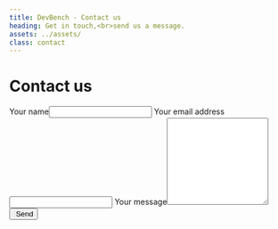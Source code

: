 ```yaml
---
title: DevBench - Contact us
heading: Get in touch,<br>send us a message.
assets: ../assets/
class: contact
---
```


# Contact us
<form id="contactForm" action="/mail" method="get" accept-charset="utf-8">
  <label>Your name</label><input name="name" type="text" required="required">
  <label>Your email address</label><input name="email" type="email" required="required">
  <label>Your message</label><textarea name="message" rows="10" required="required"></textarea>
  <button id="sendMessage" class="button-primary" type="submit"><i id="messageStatus" class="fa fa-envelope-o"></i>&nbsp;<span id="messageButtonText">Send</span></button>
</form>
